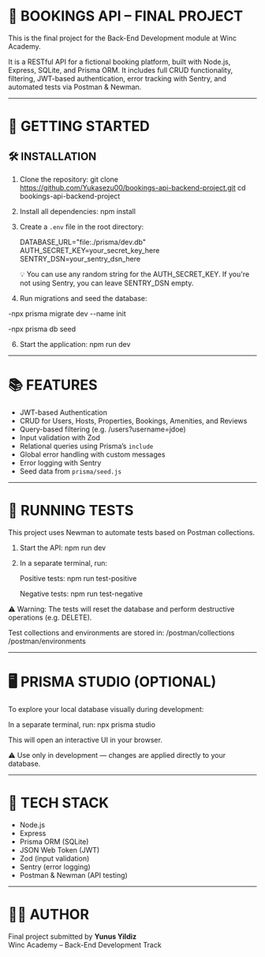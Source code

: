 📘  BOOKINGS API – FINAL PROJECT
================================

This is the final project for the Back-End Development module at Winc Academy.

It is a RESTful API for a fictional booking platform, built with Node.js, Express, SQLite, and Prisma ORM. It includes full CRUD functionality, filtering, JWT-based authentication, error tracking with Sentry, and automated tests via Postman & Newman.

------------------------------------------------------------

🚀  GETTING STARTED
===================

🛠  INSTALLATION
----------------

1. Clone the repository:
   git clone https://github.com/Yukasezu00/bookings-api-backend-project.git
   cd bookings-api-backend-project

2. Install all dependencies:
   npm install

3. Create a `.env` file in the root directory:

   DATABASE_URL="file:./prisma/dev.db"
   AUTH_SECRET_KEY=your_secret_key_here
   SENTRY_DSN=your_sentry_dsn_here

   💡 You can use any random string for the AUTH_SECRET_KEY.
   If you're not using Sentry, you can leave SENTRY_DSN empty.

4. Run migrations and seed the database:

-npx prisma migrate dev --name init

-npx prisma db seed

6. Start the application:
   npm run dev

------------------------------------------------------------

📚  FEATURES
===========

- JWT-based Authentication  
- CRUD for Users, Hosts, Properties, Bookings, Amenities, and Reviews  
- Query-based filtering (e.g. /users?username=jdoe)  
- Input validation with Zod  
- Relational queries using Prisma’s `include`  
- Global error handling with custom messages  
- Error logging with Sentry  
- Seed data from `prisma/seed.js`

------------------------------------------------------------

🧪  RUNNING TESTS
==================

This project uses Newman to automate tests based on Postman collections.

1. Start the API:
   npm run dev

2. In a separate terminal, run:

   Positive tests:
   npm run test-positive

   Negative tests:
   npm run test-negative

⚠️  Warning: The tests will reset the database and perform destructive operations (e.g. DELETE).

Test collections and environments are stored in:
  /postman/collections
  /postman/environments

------------------------------------------------------------

🖥️  PRISMA STUDIO (OPTIONAL)
=============================

To explore your local database visually during development:

In a separate terminal, run: npx prisma studio

This will open an interactive UI in your browser.

⚠️  Use only in development — changes are applied directly to your database.

------------------------------------------------------------

🧰  TECH STACK
==============

- Node.js  
- Express  
- Prisma ORM (SQLite)  
- JSON Web Token (JWT)  
- Zod (input validation)  
- Sentry (error logging)  
- Postman & Newman (API testing)

------------------------------------------------------------

👨‍💻  AUTHOR
===========

Final project submitted by **Yunus Yildiz**  
Winc Academy – Back-End Development Track
